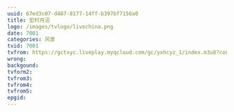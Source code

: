 ```yaml
---
uuid: 67ed3c07-d487-8177-14ff-b397bf7156a0
title: 宏村月沼
logo: /images/tvlogo/livechina.png
date: 7001
categories: 风景
tvid: 7001
tvfrom: https://gctxyc.liveplay.myqcloud.com/gc/yxhcyz_1/index.m3u8?contentid=2820180516001
wrong:
backgound:
tvform2:
tvfrom3:
tvfrom4:
tvfrom5:
epgid:
---
```

